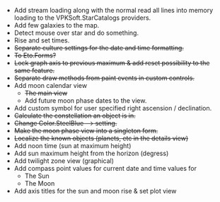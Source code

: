 * Add stream loading along with the normal read all lines into memory loading to the VPKSoft.StarCatalogs providers.
* Add few galaxies to the map.
* Detect mouse over star and do something.
* Rise and set times.
* ~~Separate culture settings for the date and time formatting.~~
* ~~To Eto.Forms?~~
* ~~Lock graph axis to previous maximum & add reset possibility to the same feature.~~
* ~~Separate draw methods from paint events in custom controls.~~
* Add moon calendar view
  - ~~The main view~~
  - Add future moon phase dates to the view.
* Add custom symbol for user specified right ascension / declination.
* ~~Calculate the constellation an object is in.~~
* ~~Change Color.SteelBlue --> setting.~~
* ~~Make the moon phase view into a singleton form.~~
* ~~Localize the known objects (planets, etc in the details view)~~
* Add noon time (sun at maximum height)
* Add sun maximum height from the horizon (degress)
* Add twilight zone view (graphical)
* Add compass point values for current date and time values for
  - The Sun
  - The Moon
* Add axis titles for the sun and moon rise & set plot view